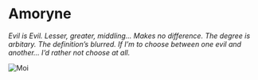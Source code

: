 # Amoryne 

*Evil is Evil. Lesser, greater, middling… Makes no difference. The degree is arbitary. The definition’s blurred. If I’m to choose between one evil and another… I’d rather not choose at all.*

![Moi](https://trello.com/1/cards/61f3aae9a375b037516e4420/attachments/61fd0611fc347e131e6fb260/previews/61fd0612fc347e131e6fb41c/download/IMG_20210829_132546.jpg)
